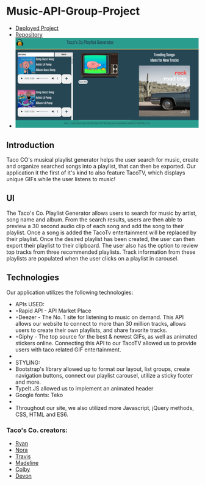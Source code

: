 # Music-API-Group-Project
* [Deployed Project](https://noracurcio.github.io/Music-API-Group-Project/)
* [Repository](https://github.com/noracurcio/Music-API-Group-Project.git)
* ![Screenshot Here](dist/images/overview.png)


## Introduction
Taco CO's musical playlist generator helps the user search for music, create and organize searched songs into a playlist, that can then be exported. Our application it the first of it's kind to also feature TacoTV, which displays unique GIFs while the user listens to music!

## UI
The Taco's Co. Playlist Generator allows users to search for music by artist,
song name and album. From the search results, users are then able to preview a 30 second audio clip of each song and add the song to their playlist. Once a song is added the TacoTv entertainment will be replaced by their playlist. Once the desired playlist has been created, the user can then export their playlist to their clipboard. The user also has the option to review top tracks from three recommended playlists. Track information from these playlists are populated when the user clicks on a playlist in carousel. 

## Technologies
 Our application utilizes the following technologies:
 
 * APIs USED:
 * ◦Rapid API - API Market Place
 * ◦Deezer - The No. 1 site for listening to music on demand. This API allows our website to connect to more than 30 million tracks, allows users to create their own playlists, and share favorite tracks.
 * ◦Giphy - The top source for the best & newest GIFs, as well as animated stickers online. Connecting this API to our TacoTV allowed us to provide users with taco related GIF entertainment.
* 
* STYLING:
 * Bootstrap's library allowed up to format our layout, list groups, create navigation buttons, connect our playlist carousel, utilize a sticky footer and more.
 * TypeIt.JS allowed us to implement an animated header
 * Google fonts: Teko
 * 
 * Throughout our site, we also utilized more Javascript, jQuery methods, CSS, HTML and ES6.

### Taco's Co. creators:
* [Ryan](https://github.com/ryanwit)
* [Nora](https://github.com/noracurcio)
* [Travis](https://github.com/TravCook)
* [Madeline](https://github.com/MadelineCowell)
* [Colby](https://github.com/ctrahan94)
* [Devon](https://github.com/devonp702)
